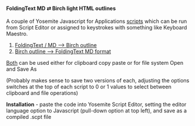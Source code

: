#### FoldingText MD ⇄ Birch light HTML outlines

A couple of Yosemite Javascript for Applications [scripts](https://github.com/RobTrew/txtquery-tools/tree/master/Copy%20paste%20and%20Open%20Save%20As%20between%20FT%20MD%20and%20Birch%20ML) which can be run from Script Editor or assigned to keystrokes with something like Keyboard Maestro.

1. [FoldingText / MD --> Birch outline](https://github.com/RobTrew/txtquery-tools/blob/master/Copy%20paste%20and%20Open%20Save%20As%20between%20FT%20MD%20and%20Birch%20ML/FTSaveAsBML.applescript)
2. [Birch outline --> FoldingText MD format](https://github.com/RobTrew/txtquery-tools/blob/master/Copy%20paste%20and%20Open%20Save%20As%20between%20FT%20MD%20and%20Birch%20ML/BML2MD.applescript)

[Both](https://github.com/RobTrew/txtquery-tools/tree/master/Copy%20paste%20and%20Open%20Save%20As%20between%20FT%20MD%20and%20Birch%20ML) can be used either for clipboard copy paste or for file system Open and Save As

(Probably makes sense to save two versions of each, adjusting the options switches at the top of each script to 0 or 1 values to select between clipboard and file operations)

**Installation** - paste the code into Yosemite Script Editor, setting the editor language option to Javascript (pull-down option at top left), and save as a compiled .scpt file
